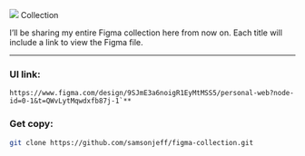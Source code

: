 <p>
   <img src= "https://img.shields.io/badge/-Figma-F24E1E?style=flat&logo=figma&logoColor=white" /> Collection
</p>
I’ll be sharing my entire Figma collection here from now on. Each title will include a link to view the Figma file.

---

### UI link:
```
https://www.figma.com/design/9SJmE3a6noigR1EyMtMSS5/personal-web?node-id=0-1&t=QWvLytMqwdxfb87j-1`**
```
### Get copy:
```bash
git clone https://github.com/samsonjeff/figma-collection.git
```
